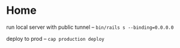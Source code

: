 # Home

run local server with public tunnel – `bin/rails s --binding=0.0.0.0`

deploy to prod – `cap production deploy`
